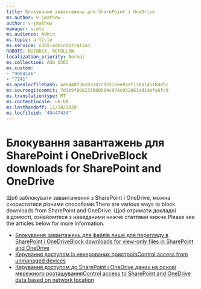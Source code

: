 ```yaml
---
title: Блокування завантажень для SharePoint і OneDrive
ms.author: v-jmathew
author: v-jmathew
manager: scotv
ms.audience: Admin
ms.topic: article
ms.service: o365-administration
ROBOTS: NOINDEX, NOFOLLOW
localization_priority: Normal
ms.collection: Adm_O365
ms.custom:
- "9004146"
- "7241"
ms.openlocfilehash: aa6440f36c832d2cd5576ee0adf13ba14518485c
ms.sourcegitcommit: 7d1b9f098235000b84cd74c032861ad14bfa6fc9
ms.translationtype: MT
ms.contentlocale: uk-UA
ms.lasthandoff: 11/18/2020
ms.locfileid: "49447434"
---
```

# <a name="block-downloads-for-sharepoint-and-onedrive"></a><span data-ttu-id="48631-102">Блокування завантажень для SharePoint і OneDrive</span><span class="sxs-lookup"><span data-stu-id="48631-102">Block downloads for SharePoint and OneDrive</span></span>

<span data-ttu-id="48631-103">Щоб заблокувати завантаження з SharePoint і OneDrive, можна скористатися різними способами.</span><span class="sxs-lookup"><span data-stu-id="48631-103">There are various ways to block downloads from SharePoint and OneDrive.</span></span> <span data-ttu-id="48631-104">Щоб отримати докладні відомості, ознайомтеся з наведеними нижче статтями нижче.</span><span class="sxs-lookup"><span data-stu-id="48631-104">Please see the articles below for more information.</span></span>

- [<span data-ttu-id="48631-105">Блокування завантажень для файлів лише для перегляду в SharePoint і OneDrive</span><span class="sxs-lookup"><span data-stu-id="48631-105">Block downloads for view-only files in SharePoint and OneDrive</span></span>](https://support.microsoft.com/office/block-downloads-for-view-only-files-in-sharepoint-and-onedrive-6051184b-62ac-4149-b874-13dcd40ef91e)
- [<span data-ttu-id="48631-106">Керування доступом із некерованих пристроїв</span><span class="sxs-lookup"><span data-stu-id="48631-106">Control access from unmanaged devices</span></span>](https://docs.microsoft.com/sharepoint/control-access-from-unmanaged-devices)
- [<span data-ttu-id="48631-107">Керування доступом до SharePoint і OneDrive даних на основі мережного розташування</span><span class="sxs-lookup"><span data-stu-id="48631-107">Control access to SharePoint and OneDrive data based on network location</span></span>](https://docs.microsoft.com/sharepoint/control-access-based-on-network-location)
